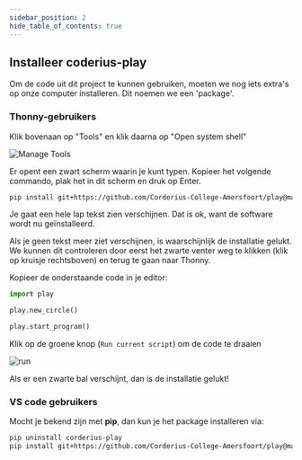 ```yaml
---
sidebar_position: 2
hide_table_of_contents: true
---
```


## Installeer coderius-play
Om de code uit dit project te kunnen gebruiken, moeten we nog iets extra's op onze computer installeren. Dit noemen we een 'package'.

### Thonny-gebruikers
Klik bovenaan op "Tools" en klik daarna op "Open system shell"

![Manage Tools](@site/static/img/thonny_system_shell.png)

Er opent een zwart scherm waarin je kunt typen.
Kopieer het volgende commando, plak het in dit scherm en druk op Enter.

```bash
pip install git+https://github.com/Corderius-College-Amersfoort/play@major-refactors
```

Je gaat een hele lap tekst zien verschijnen. Dat is ok, want de software wordt nu geïnstalleerd.

Als je geen tekst meer ziet verschijnen, is waarschijnlijk de installatie gelukt.
We kunnen dit controleren door eerst het zwarte venter weg te klikken (klik op kruisje rechtsboven) en terug te gaan naar Thonny.

Kopieer de onderstaande code in je editor:
```python
import play

play.new_circle()

play.start_program()
```

Klik op de groene knop (`Run current script`) om de code te draaien

![run](@site/static/img/thonny_run_current_script.png)

Als er een zwarte bal verschijnt, dan is de installatie gelukt!

### VS code gebruikers

Mocht je bekend zijn met **pip**, dan kun je het package installeren via:
```bash
pip uninstall corderius-play
pip install git+https://github.com/Corderius-College-Amersfoort/play@major-refactors
```
